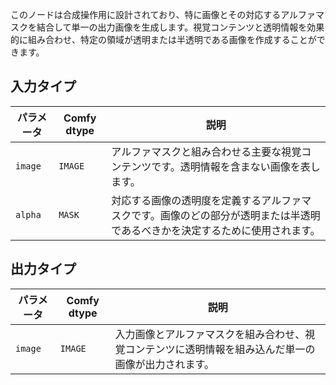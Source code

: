 
このノードは合成操作用に設計されており、特に画像とその対応するアルファマスクを結合して単一の出力画像を生成します。視覚コンテンツと透明情報を効果的に組み合わせ、特定の領域が透明または半透明である画像を作成することができます。

## 入力タイプ

| パラメータ | Comfy dtype | 説明 |
|-----------|-------------|-------------|
| `image`   | `IMAGE`     | アルファマスクと組み合わせる主要な視覚コンテンツです。透明情報を含まない画像を表します。 |
| `alpha`   | `MASK`      | 対応する画像の透明度を定義するアルファマスクです。画像のどの部分が透明または半透明であるべきかを決定するために使用されます。 |

## 出力タイプ

| パラメータ | Comfy dtype | 説明 |
|-----------|-------------|-------------|
| `image`   | `IMAGE`     | 入力画像とアルファマスクを組み合わせ、視覚コンテンツに透明情報を組み込んだ単一の画像が出力されます。 |

